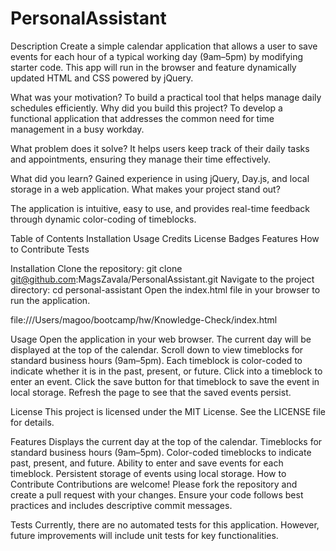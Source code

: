 # PersonalAssistant


Description
Create a simple calendar application that allows a user to save events for each hour of a typical working day (9am–5pm) by modifying starter code. This app will run in the browser and feature dynamically updated HTML and CSS powered by jQuery.

What was your motivation?
To build a practical tool that helps manage daily schedules efficiently.
Why did you build this project?
To develop a functional application that addresses the common need for time management in a busy workday.

What problem does it solve?
It helps users keep track of their daily tasks and appointments, ensuring they manage their time effectively.

What did you learn?
Gained experience in using jQuery, Day.js, and local storage in a web application.
What makes your project stand out?

The application is intuitive, easy to use, and provides real-time feedback through dynamic color-coding of timeblocks.

Table of Contents 
Installation
Usage
Credits
License
Badges
Features
How to Contribute
Tests

Installation
Clone the repository:
git clone git@github.com:MagsZavala/PersonalAssistant.git
Navigate to the project directory:
cd personal-assistant
Open the index.html file in your browser to run the application.

file:///Users/magoo/bootcamp/hw/Knowledge-Check/index.html

Usage
Open the application in your web browser.
The current day will be displayed at the top of the calendar.
Scroll down to view timeblocks for standard business hours (9am–5pm).
Each timeblock is color-coded to indicate whether it is in the past, present, or future.
Click into a timeblock to enter an event.
Click the save button for that timeblock to save the event in local storage.
Refresh the page to see that the saved events persist.

License
This project is licensed under the MIT License. See the LICENSE file for details.

Features
Displays the current day at the top of the calendar.
Timeblocks for standard business hours (9am–5pm).
Color-coded timeblocks to indicate past, present, and future.
Ability to enter and save events for each timeblock.
Persistent storage of events using local storage.
How to Contribute
Contributions are welcome! Please fork the repository and create a pull request with your changes. Ensure your code follows best practices and includes descriptive commit messages.

Tests
Currently, there are no automated tests for this application. However, future improvements will include unit tests for key functionalities.